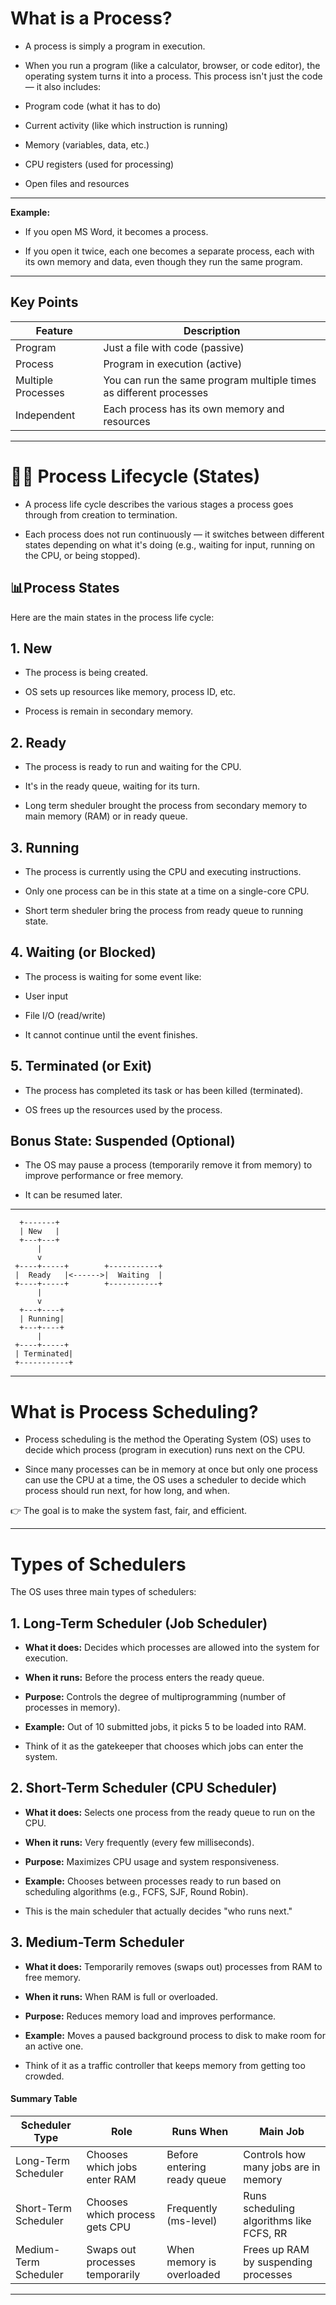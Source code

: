 # **What is a Process?**
- A process is simply a program in execution.
- When you run a program (like a calculator, browser, or code editor), the operating system turns it into a process. This process isn't just the code — it also includes:

- Program code (what it has to do)

-  Current activity (like which instruction is running)

-  Memory (variables, data, etc.)

-  CPU registers (used for processing)

- Open files and resources
---
**Example:**
- If you open MS Word, it becomes a process.

- If you open it twice, each one becomes a separate process, each with its own memory and data, even though they run the same program.
  
---
## Key Points

| Feature            | Description                                                        |
| ------------------ | ------------------------------------------------------------------ |
| Program            | Just a file with code (passive)                                    |
| Process            | Program in execution (active)                                      |
| Multiple Processes | You can run the same program multiple times as different processes |
| Independent        | Each process has its own memory and resources                      |

---
# 🚶‍♂️ **Process Lifecycle (States)**

- A process life cycle describes the various stages a process goes through from creation to termination.

- Each process does not run continuously — it switches between different states depending on what it's doing (e.g., waiting for input, running on the CPU, or being stopped).

## 📊**Process States**
Here are the main states in the process life cycle:

## **1. New**
-  The process is being created.

- OS sets up resources like memory, process ID, etc.
- Process is remain in secondary memory.

## **2. Ready**
- The process is ready to run and waiting for the CPU.

- It's in the ready queue, waiting for its turn.
- Long term sheduler brought the process from secondary memory to main memory (RAM) or in ready queue.

## **3. Running**
- The process is currently using the CPU and executing instructions.

- Only one process can be in this state at a time on a single-core CPU.
- Short term sheduler bring the process from ready queue to running state.

## **4. Waiting (or Blocked)**
- The process is waiting for some event like:

- User input

- File I/O (read/write)

- It cannot continue until the event finishes.

## **5. Terminated (or Exit)**
- The process has completed its task or has been killed (terminated).

- OS frees up the resources used by the process.

## **Bonus State: Suspended (Optional)**
- The OS may pause a process (temporarily remove it from memory) to improve performance or free memory.

- It can be resumed later.

---
      +-------+ 
      | New   |
      +---+---+
          |
          v
     +----+-----+        +-----------+
     |  Ready   |<------>|  Waiting  |
     +----+-----+        +-----------+
          |
          v
      +---+----+
      | Running|
      +---+----+
          |
     +----+-----+
     | Terminated|
     +-----------+
---

# **What is Process Scheduling?**
- Process scheduling is the method the Operating System (OS) uses to decide which process (program in execution) runs next on the CPU.

- Since many processes can be in memory at once but only one process can use the CPU at a time, the OS uses a scheduler to decide which process should run next, for how long, and when.

👉 The goal is to make the system fast, fair, and efficient.

---

# **Types of Schedulers**
The OS uses three main types of schedulers:

## **1. Long-Term Scheduler (Job Scheduler)**
 - **What it does:** Decides which processes are allowed into the system for execution.

 - **When it runs:** Before the process enters the ready queue.

 - **Purpose:** Controls the degree of multiprogramming (number of processes in memory).
 - **Example:** Out of 10 submitted jobs, it picks 5 to be loaded into RAM.
 -  Think of it as the gatekeeper that chooses which jobs can enter the system.

## **2. Short-Term Scheduler (CPU Scheduler)**
 - **What it does:** Selects one process from the ready queue to run on the CPU.

 - **When it runs:** Very frequently (every few milliseconds).

 - **Purpose:** Maximizes CPU usage and system responsiveness.

 - **Example:** Chooses between processes ready to run based on scheduling algorithms (e.g., FCFS, SJF, Round Robin).
 - This is the main scheduler that actually decides "who runs next."

## **3. Medium-Term Scheduler**
- **What it does:** Temporarily removes (swaps out) processes from RAM to free memory.

- **When it runs:** When RAM is full or overloaded.

- **Purpose:** Reduces memory load and improves performance.

- **Example:** Moves a paused background process to disk to make room for an active one.
- Think of it as a traffic controller that keeps memory from getting too crowded.

#### Summary Table

| Scheduler Type        | Role                            | Runs When                   | Main Job                                 |
| --------------------- | ------------------------------- | --------------------------- | ---------------------------------------- |
| Long-Term Scheduler   | Chooses which jobs enter RAM    | Before entering ready queue | Controls how many jobs are in memory     |
| Short-Term Scheduler  | Chooses which process gets CPU  | Frequently (ms-level)       | Runs scheduling algorithms like FCFS, RR |
| Medium-Term Scheduler | Swaps out processes temporarily | When memory is overloaded   | Frees up RAM by suspending processes     |

---
